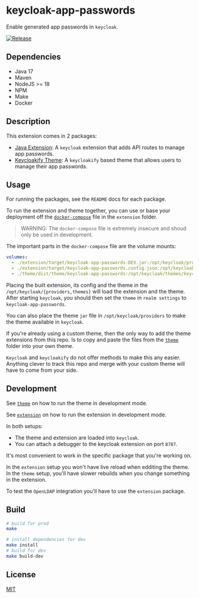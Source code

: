 # keycloak-app-passwords

Enable generated app passwords in `keycloak`.

[![Release](https://github.com/radicallyopensecurity/keycloak-app-passwords/actions/workflows/push-main.yml/badge.svg)](https://github.com/radicallyopensecurity/keycloak-app-passwords/actions/workflows/push-main.yml)

## Dependencies

- Java 17
- Maven
- NodeJS >= 18
- NPM
- Make
- Docker

## Description

This extension comes in 2 packages:

- [Java Extension](./extension/README.md): A `keycloak` extension that adds API routes to manage app passwords.
- [Keycloakify Theme](./theme/README.md): A `keycloakify` based theme that allows users to manage their app passwords.

## Usage

For running the packages, see the `README` docs for each package.

To run the extension and theme together, you can use or base your deployment off the [`docker-compose`](./extension/docker-compose.yml) file in the `extension` folder.

> WARNING: The `docker-compose` file is extremely insecure and shoud only be used in development.

The important parts in the `docker-compose` file are the volume mounts:

```yml
volumes:
  - ./extension/target/keycloak-app-passwords-DEV.jar:/opt/keycloak/providers/keycloak-app-passwords-DEV.jar
  - ./extension/target/keycloak-app-passwords.config.json:/opt/keycloak/providers/keycloak-app-passwords.config.json
  - ./theme/dist/theme/keycloak-app-passwords:/opt/keycloak/themes/keycloak-app-passwords
```

Placing the built extension, its config and the theme in the `/opt/keycloak/{providers,themes}` will load the extension and the theme. After starting `keycloak`, you should then set the `theme` in `realm settings` to `keycloak-app-passwords`.

You can also place the theme `jar` file in `/opt/keycloak/providers` to make the theme available in `keycloak`.

If you're already using a custom theme, then the only way to add the theme extensions from this repo. Is to copy and paste the files from the [`theme`](./theme/) folder into your own theme.

`Keycloak` and `keycloakify` do not offer methods to make this any easier. Anything clever to track this repo and merge with your custom theme will have to come from your side.

## Development

See [`theme`](./theme/README.md) on how to run the theme in development mode.

See [`extension`](./extension/README.md) on how to run the extension in development mode.

In both setups:

- The theme and extension are loaded into `keycloak`.
- You can attach a debugger to the keycloak extension on port `8787`.

It's most convenient to work in the specific package that you're working on.

In the `extension` setup you won't have live reload when edditing the theme. In the `theme` setup, you'll have slower rebuilds when you change something in the extension.

To test the `OpenLDAP` integration you'll have to use the `extension` package.

## Build

```sh
# build for prod
make

# install dependencies for dev
make install
# build for dev
make build-dev
```

## License

[MIT](./LICENSE.md)
